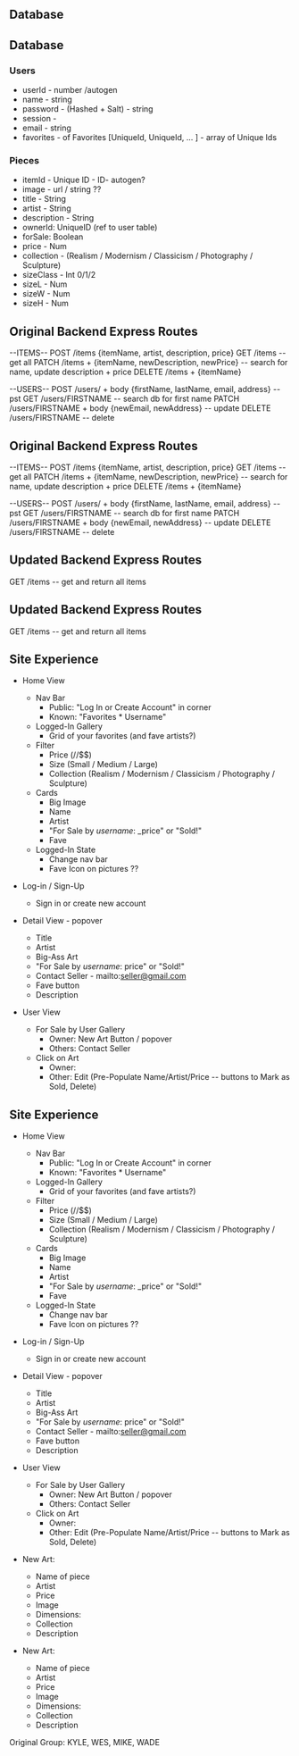 ## Database
## Database

### Users
- userId - number /autogen
- name - string 
- password - (Hashed + Salt) - string
- session  - 
- email - string
- favorites -  of Favorites [UniqueId, UniqueId, ... ] - array of Unique Ids

### Pieces
- itemId - Unique ID - ID-  autogen? 
- image  - url / string ??
- title - String
- artist - String
- description - String
- ownerId: UniqueID (ref to user table)
- forSale: Boolean
- price - Num
- collection - (Realism / Modernism / Classicism / Photography / Sculpture) 
- sizeClass - Int 0/1/2
- sizeL - Num
- sizeW - Num
- sizeH - Num


## Original Backend Express Routes
--ITEMS--
POST /items {itemName, artist, description, price}
GET /items -- get all
PATCH /items + {itemName, newDescription, newPrice} -- search for name, update description + price
DELETE /items + {itemName} 

--USERS--
POST /users/ + body {firstName, lastName, email, address} -- pst
GET /users/FIRSTNAME -- search db for first name
PATCH /users/FIRSTNAME + body {newEmail, newAddress} -- update 
DELETE /users/FIRSTNAME -- delete
## Original Backend Express Routes
--ITEMS--
POST /items {itemName, artist, description, price}
GET /items -- get all
PATCH /items + {itemName, newDescription, newPrice} -- search for name, update description + price
DELETE /items + {itemName} 

--USERS--
POST /users/ + body {firstName, lastName, email, address} -- pst
GET /users/FIRSTNAME -- search db for first name
PATCH /users/FIRSTNAME + body {newEmail, newAddress} -- update 
DELETE /users/FIRSTNAME -- delete

## Updated Backend Express Routes
GET /items -- get and return all items
## Updated Backend Express Routes
GET /items -- get and return all items



## Site Experience
- Home View
  - Nav Bar
    - Public: "Log In or Create Account" in corner
    - Known: "Favorites * Username"
  - Logged-In Gallery
    - Grid of your favorites (and fave artists?)
  - Filter
    - Price ($/$$/$$$)
    - Size (Small / Medium / Large)
    - Collection (Realism / Modernism / Classicism / Photography / Sculpture)
  - Cards
    - Big Image
    - Name
    - Artist
    - "For Sale by _username_: _price" or "Sold!"
    - Fave
  - Logged-In State
    - Change nav bar
    - Fave Icon on pictures ?? 

- Log-in / Sign-Up
  - Sign in or create new account


- Detail View - popover
  - Title 
  - Artist 
  - Big-Ass Art
  - "For Sale by _username_: price" or "Sold!" 
  - Contact Seller  - mailto:seller@gmail.com
  - Fave button
  - Description

- User View
  - For Sale by User Gallery
    - Owner: New Art Button / popover
    - Others: Contact Seller
  - Click on Art
    - Owner: 
    - Other: Edit (Pre-Populate Name/Artist/Price -- buttons to Mark as Sold, Delete)
## Site Experience
- Home View
  - Nav Bar
    - Public: "Log In or Create Account" in corner
    - Known: "Favorites * Username"
  - Logged-In Gallery
    - Grid of your favorites (and fave artists?)
  - Filter
    - Price ($/$$/$$$)
    - Size (Small / Medium / Large)
    - Collection (Realism / Modernism / Classicism / Photography / Sculpture)
  - Cards
    - Big Image
    - Name
    - Artist
    - "For Sale by _username_: _price" or "Sold!"
    - Fave
  - Logged-In State
    - Change nav bar
    - Fave Icon on pictures ?? 

- Log-in / Sign-Up
  - Sign in or create new account


- Detail View - popover
  - Title 
  - Artist 
  - Big-Ass Art
  - "For Sale by _username_: price" or "Sold!" 
  - Contact Seller  - mailto:seller@gmail.com
  - Fave button
  - Description

- User View
  - For Sale by User Gallery
    - Owner: New Art Button / popover
    - Others: Contact Seller
  - Click on Art
    - Owner: 
    - Other: Edit (Pre-Populate Name/Artist/Price -- buttons to Mark as Sold, Delete)

- New Art:
  - Name of piece
  - Artist
  - Price
  - Image
  - Dimensions: 
  - Collection
  - Description
- New Art:
  - Name of piece
  - Artist
  - Price
  - Image
  - Dimensions: 
  - Collection
  - Description













Original Group: KYLE, WES, MIKE, WADE